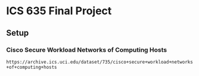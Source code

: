 # ICS 635 Final Project

## Setup

### Cisco Secure Workload Networks of Computing Hosts
```https://archive.ics.uci.edu/dataset/735/cisco+secure+workload+networks+of+computing+hosts```